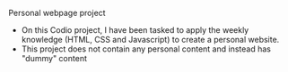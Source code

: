 Personal webpage project
- On this Codio project, I have been tasked to  apply the weekly knowledge (HTML, CSS and Javascript) to create a personal website.
- This project does not contain any personal content and instead has "dummy" content
